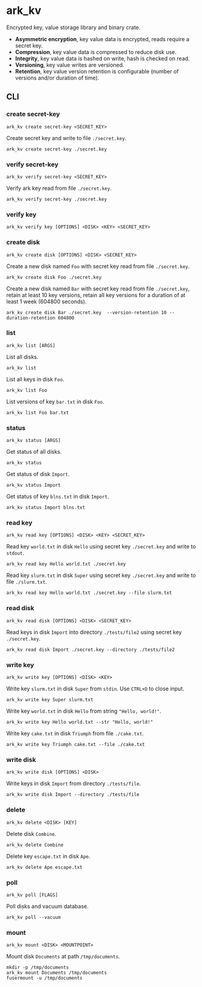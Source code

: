 # ark_kv

Encrypted key, value storage library and binary crate.

-   **Asymmetric encryption**, key value data is encrypted, reads require a secret key.
-   **Compression**, key value data is compressed to reduce disk use.
-   **Integrity**, key value data is hashed on write, hash is checked on read.
-   **Versioning**, key value writes are versioned.
-   **Retention**, key value version retention is configurable (number of versions and/or duration of time).

## CLI

### create secret-key

```shell
ark_kv create secret-key <SECRET_KEY>
```

Create secret key and write to file `./secret.key`.

```shell
ark_kv create secret-key ./secret.key
```

### verify secret-key

```shell
ark_kv verify secret-key <SECRET_KEY>
```

Verify ark key read from file `./secret.key`.

```shell
ark_kv verify secret-key ./secret.key
```

### verify key

```shell
ark_kv verify key [OPTIONS] <DISK> <KEY> <SECRET_KEY>
```

### create disk

```shell
ark_kv create disk [OPTIONS] <DISK> <SECRET_KEY>
```

Create a new disk named `Foo` with secret key read from file `./secret.key`.

```shell
ark_kv create disk Foo ./secret.key
```

Create a new disk named `Bar` with secret key read from file `./secret.key`, retain at least 10 key versions, retain all key versions for a duration of at least 1 week (604800 seconds).

```shell
ark_kv create disk Bar ./secret.key  --version-retention 10 --duration-retention 604800
```

### list

```shell
ark_kv list [ARGS]
```

List all disks.

```shell
ark_kv list
```

List all keys in disk `Foo`.

```shell
ark_kv list Foo
```

List versions of key `bar.txt` in disk `Foo`.

```shell
ark_kv list Foo bar.txt
```

### status

```shell
ark_kv status [ARGS]
```

Get status of all disks.

```shell
ark_kv status
```

Get status of disk `Import`.

```shell
ark_kv status Import
```

Get status of key `blns.txt` in disk `Import`.

```shell
ark_kv status Import blns.txt
```

### read key

```shell
ark_kv read key [OPTIONS] <DISK> <KEY> <SECRET_KEY>
```

Read key `world.txt` in disk `Hello` using secret key `./secret.key` and write to `stdout`.

```shell
ark_kv read key Hello world.txt ./secret.key
```

Read key `slurm.txt` in disk `Super` using secret key `./secret.key` and write to file `./slurm.txt`.

```shell
ark_kv read key Hello world.txt ./secret.key --file slurm.txt
```

### read disk

```shell
ark_kv read disk [OPTIONS] <DISK> <SECRET_KEY>
```

Read keys in disk `Import` into directory `./tests/file2` using secret key `./secret.key`.

```shell
ark_kv read disk Import ./secret.key --directory ./tests/file2
```

### write key

```shell
ark_kv write key [OPTIONS] <DISK> <KEY>
```

Write key `slurm.txt` in disk `Super` from `stdin`. Use `CTRL+D` to close input.

```shell
ark_kv write key Super slurm.txt
```

Write key `world.txt` in disk `Hello` from string `"Hello, world!"`.

```shell
ark_kv write key Hello world.txt --str "Hello, world!"
```

Write key `cake.txt` in disk `Triumph` from file `./cake.txt`.

```shell
ark_kv write key Triumph cake.txt --file ./cake.txt
```

### write disk

```shell
ark_kv write disk [OPTIONS] <DISK>
```

Write keys in disk `Import` from directory `./tests/file`.

```shell
ark_kv write disk Import --directory ./tests/file
```

### delete

```shell
ark_kv delete <DISK> [KEY]
```

Delete disk `Combine`.

```shell
ark_kv delete Combine
```

Delete key `escape.txt` in disk `Ape`.

```shell
ark_kv delete Ape escape.txt
```

### poll

```shell
ark_kv poll [FLAGS]
```

Poll disks and vacuum database.

```shell
ark_kv poll --vacuum
```

### mount

```shell
ark_kv mount <DISK> <MOUNTPOINT>
```

Mount disk `Documents` at path `/tmp/documents`.

```shell
mkdir -p /tmp/documents
ark_kv mount Documents /tmp/documents
fusermount -u /tmp/documents
```

